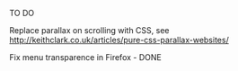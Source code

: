 TO DO

Replace parallax on scrolling with CSS, see http://keithclark.co.uk/articles/pure-css-parallax-websites/

Fix menu transparence in Firefox - DONE
